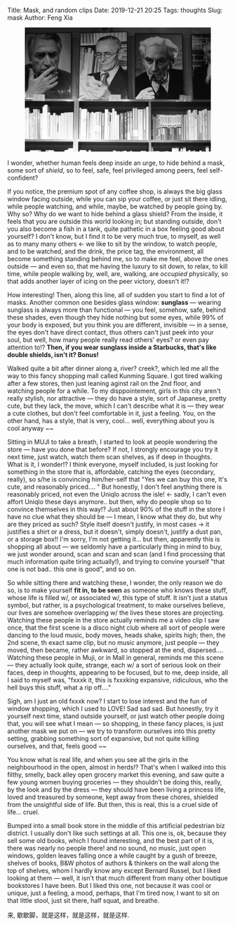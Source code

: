 Title: Mask, and random clips
Date: 2019-12-21 20:25
Tags: thoughts
Slug: mask
Author: Feng Xia

<figure class="col s12">
  <img src="images/dongfangshudian.jpg"/>
</figure>

I wonder, whether human feels deep inside an urge, to hide behind a
mask, some sort of _shield_, so to feel, safe, feel privileged among
peers, feel self-confident?

If you notice, the premium spot of any coffee shop, is always the big
glass window facing outside, while you can sip your coffee, or just
sit there idling, while people watching, and while, maybe, be watched
by people going by. Why so? Why do we want to hide behind a glass
shield? From the inside, it feels that you are outside this world
looking in; but standing outside, don't you also become a fish in a
tank, quite pathetic in a box feeling good about yourself? I don't
know, but I find it to be very much true, to myself, as well as to
many many others &larr; we like to sit by the window, to watch people,
and to be watched, and the drink, the price tag, the environment, all
become something standing behind me, so to make me feel, above the
ones outside &mdash; and even so, that me having the luxury to sit
down, to relax, to kill time, while people walking by, well, are,
walking, are _occupied_ physically, so that adds another layer of
icing on the peer victory, doesn't it!?

How interesting! Then, along this line, all of sudden you start to
find a lot of masks. Another common one besides glass window:
**sunglass** &mdash; wearing sunglass is always more than functional
&mdash; you feel, somehow, safe, behind these shades, even though they
hide nothing but some eyes, while 99% of your body is exposed, but you
think you are different, invisible &mdash; in a sense, the eyes don't
have direct contact, thus others can't just peek into your soul, but
well, how many people really read others' eyes? or even pay attention
to!? **Then, if you wear sunglass inside a Starbucks, that's like double
shields, isn't it? Bonus!**


Walked quite a bit after dinner along a, river? creek?, which led me
all the way to this fancy shopping mall called Kunming Square. I got
tired walking after a few stores, then just leaning aginst rail on the
2nd floor, and watching people for a while. To my disppointement,
girls in this city aren't really stylish, nor attractive &mdash; they
do have a style, sort of Japanese, pretty cute, but they lack, the
move, which I can't describe what it is &mdash; they wear a cute
clothes, but don't feel comfortable in it, just a feeling. You, on the
other hand, has a style, that is very, cool... well, everything about
you is cool anyway ~~

Sitting in MUJI to take a breath, I started to look at people
wondering the store &mdash; have you done that before? If not, I
strongly encourage you try it next time, just watch, watch them scan
shelves, as if deep in thoughts. What is it, I wonder!? I think
everyone, myself included, is just looking for something in the store
that is, affordable, catching the eyes (secondary, really), so s/he
is convincing him/her-self that "Yes we can buy this one, It's cute,
and reasonably priced.... " But honestly, I don't feel anything there
is reasonably priced, not even the Uniqlo across the isle! &larr;
sadly, I can't even affort Uniqlo these days anymore.. but then, why
do people shop so to convince themselves in this way!? Just about 90%
of the stuff in the store I have no clue what they should be &mdash; I
mean, I know what they do, but why are they priced as such? Style
itself doesn't justify, in most cases &rarr; it justifies a shirt or a
dress, but it doesn't, simply doesn't, justify a dust pan, or a
storage box!! I'm sorry, I'm not getting it... but then, apparently
this is shopping all about &mdash; we seldomly have a particularly
thing in mind to buy, we just wonder around, scan and scan and scan
(and I find processing that much information quite tiring actually!),
and trying to convine yourself "that one is not bad.. this one is
good", and so on. 

So while sitting there and watching these, I wonder, the only reason
we do so, is to make yourself **fit in, to be seen** as someone who
knows these stuff, whose life is filled w/, or associated w/, this
type of stuff. It isn't just a status symbol, but rather, is a
psychological treatment, to make ourselves believe, our lives are
somehow overlapping w/ the lives these stores are projecting. Watching
these people in the store actually reminds me a video clip I saw once,
that the first scene is a disco night club where all sort of people
were dancing to the loud music, body moves, heads shake, spirits high;
then, the 2nd scene, th exact same clip, but no music anymore, just
people &mdash; they moved, then became, rather awkward, so stopped at
the end, dispersed.... Watching these people in Muji, or in Mall in
general, reminds me this scene &mdash; they actually look quite,
strange, each w/ a sort of serious look on their faces, deep in
thoughts, appearing to be focused, but to me, deep inside, all I said
to myself was, "fxxxk it, this is fxxxking expansive, ridiculous, who
the hell buys this stuff, what a rip off...."

Sigh, am I just an old fxxxk now? I start to lose interest and the fun
of window shopping, which I used to LOVE! Sad sad sad. But honestly,
try it yourself next time, stand outside yourself, or just watch other
people doing that, you will see what I mean &mdash; so shopping, in
these fancy places, is just another mask we put on &mdash; we try to
transform ourselves into this pretty setting, grabbing something sort
of expansive, but not quite killing ourselves, and that, feels good ~~

You know what is real life, and when you see all the girls in the
neighbourhood in the open, almost in herds!? That's when I walked into
this filthy, smelly, back alley open grocery market this evening, and
saw quite a few young women buying groceries &mdash; they shouldn't be
doing this, really, by the look and by the dress &mdash; they should
have been living a princess life, loved and treasured by someone, kept
away from these chores, shielded from the unsightful side of life. But
then, this is real, this is a cruel side of life... cruel. 

Bumped into a small book store in the middle of this artificial
pedestrian biz district. I usually don't like such settings at
all. This one is, ok, because they sell some old books, which I found
interesting, and the best part of it is, there was nearly no people
there! and no sound, no music, just open windows, golden leaves
falling once a while caught by a gush of breeze, shelves of books, B&W
photos of authors & thinkers on the wall along the top of shelves,
whom I hardly know any except Bernard Russel, but I liked looking at
them &mdash; well, it isn't that much different from many other
boutique bookstores I have been. But I liked this one, not because it
was cool or unique, just a feeling, a mood, perhaps, that I'm tired
now, I want to sit on that little stool, just sit there, half squat,
and breathe.

来, 歇歇脚，就是这样，就是这样，就是这样.
